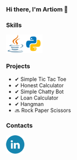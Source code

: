 ### Hi there, I'm Artiom 👋

<p></p>

### Skills
<p align="left"><img src="demo/java.png" alt="java-logo" height=50 width=50><img src="demo/python.png" alt="python-logo" height=50 width=50></p>

### Projects

- ✔ Simple Tic Tac Toe
- ✔ Honest Calculator
- ✔ Simple Chatty Bot
- ✔ Loan Calculator
- ✔ Hangman
- 🔜 Rock Paper Scissors

### Contacts
<a href=https://www.linkedin.com/in/artiom-topala-7a91b1231><img src="demo/linkedin.png" width=50 height=50></a>
